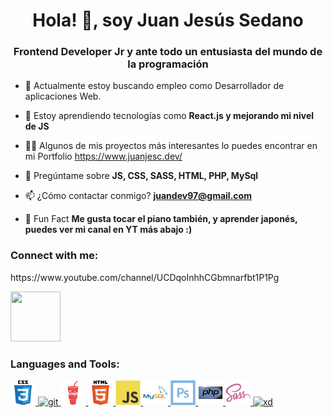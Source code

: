<h1 align="center">Hola! 👋, soy Juan Jesús Sedano</h1>
<h3 align="center">Frontend Developer Jr y ante todo un entusiasta del mundo de la programación</h3>

- 🔭 Actualmente estoy buscando empleo como Desarrollador de aplicaciones Web.

- 🌱 Estoy aprendiendo tecnologías como **React.js y mejorando mi nivel de JS**

- 👨‍💻 Algunos de mis proyectos más interesantes lo puedes encontrar en mi Portfolio https://www.juanjesc.dev/

- 💬 Pregúntame sobre **JS, CSS, SASS, HTML, PHP, MySql**

- 📫 ¿Cómo contactar conmigo? **juandev97@gmail.com**

- 🎹 Fun Fact **Me gusta tocar el piano también, y aprender japonés, puedes ver mi canal en YT más abajo :)**



<h3 align="left">Connect with me:</h3>
<p align="left">
  https://www.youtube.com/channel/UCDqoInhhCGbmnarfbt1P1Pg
  
  <a href="https://www.linkedin.com/in/juan-jes%C3%BAs-sedano-calder%C3%B3n-08938b1b0/"><img src="https://cdn.cdnlogo.com/logos/l/74/linkedin.svg" width="80" height="80"></a></p>
<h3 align="left">Languages and Tools:</h3>
<p align="left"> <a href="https://www.w3schools.com/css/" target="_blank" rel="noreferrer"> <img src="https://raw.githubusercontent.com/devicons/devicon/master/icons/css3/css3-original-wordmark.svg" alt="css3" width="40" height="40"/> </a> <a href="https://git-scm.com/" target="_blank" rel="noreferrer"> <img src="https://www.vectorlogo.zone/logos/git-scm/git-scm-icon.svg" alt="git" width="40" height="40"/> </a> <a href="https://gulpjs.com" target="_blank" rel="noreferrer"> <img src="https://raw.githubusercontent.com/devicons/devicon/master/icons/gulp/gulp-plain.svg" alt="gulp" width="40" height="40"/> </a> <a href="https://www.w3.org/html/" target="_blank" rel="noreferrer"> <img src="https://raw.githubusercontent.com/devicons/devicon/master/icons/html5/html5-original-wordmark.svg" alt="html5" width="40" height="40"/> </a> <a href="https://developer.mozilla.org/en-US/docs/Web/JavaScript" target="_blank" rel="noreferrer"> <img src="https://raw.githubusercontent.com/devicons/devicon/master/icons/javascript/javascript-original.svg" alt="javascript" width="40" height="40"/> </a> <a href="https://www.mysql.com/" target="_blank" rel="noreferrer"> <img src="https://raw.githubusercontent.com/devicons/devicon/master/icons/mysql/mysql-original-wordmark.svg" alt="mysql" width="40" height="40"/> </a> <a href="https://www.photoshop.com/en" target="_blank" rel="noreferrer"> <img src="https://raw.githubusercontent.com/devicons/devicon/master/icons/photoshop/photoshop-line.svg" alt="photoshop" width="40" height="40"/> </a> <a href="https://www.php.net" target="_blank" rel="noreferrer"> <img src="https://raw.githubusercontent.com/devicons/devicon/master/icons/php/php-original.svg" alt="php" width="40" height="40"/> </a> <a href="https://sass-lang.com" target="_blank" rel="noreferrer"> <img src="https://raw.githubusercontent.com/devicons/devicon/master/icons/sass/sass-original.svg" alt="sass" width="40" height="40"/> </a> <a href="https://www.adobe.com/products/xd.html" target="_blank" rel="noreferrer"> <img src="https://cdn.worldvectorlogo.com/logos/adobe-xd.svg" alt="xd" width="40" height="40"/> </a> </p>
